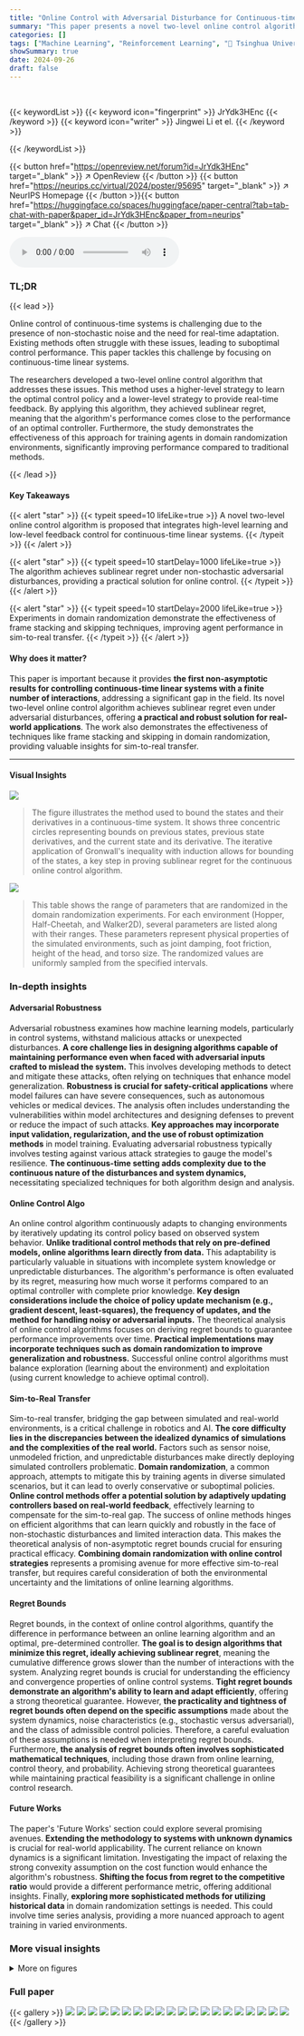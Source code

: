 ```yaml
---
title: "Online Control with Adversarial Disturbance for Continuous-time Linear Systems"
summary: "This paper presents a novel two-level online control algorithm that learns to control continuous-time linear systems under adversarial disturbances, achieving sublinear regret."
categories: []
tags: ["Machine Learning", "Reinforcement Learning", "🏢 Tsinghua University",]
showSummary: true
date: 2024-09-26
draft: false
---
```


<br>

{{< keywordList >}}
{{< keyword icon="fingerprint" >}} JrYdk3HEnc {{< /keyword >}}
{{< keyword icon="writer" >}} Jingwei Li et el. {{< /keyword >}}
 
{{< /keywordList >}}

{{< button href="https://openreview.net/forum?id=JrYdk3HEnc" target="_blank" >}}
↗ OpenReview
{{< /button >}}
{{< button href="https://neurips.cc/virtual/2024/poster/95695" target="_blank" >}}
↗ NeurIPS Homepage
{{< /button >}}{{< button href="https://huggingface.co/spaces/huggingface/paper-central?tab=tab-chat-with-paper&paper_id=JrYdk3HEnc&paper_from=neurips" target="_blank" >}}
↗ Chat
{{< /button >}}



<audio controls>
    <source src="https://ai-paper-reviewer.com/JrYdk3HEnc/podcast.wav" type="audio/wav">
    Your browser does not support the audio element.
</audio>


### TL;DR


{{< lead >}}

Online control of continuous-time systems is challenging due to the presence of non-stochastic noise and the need for real-time adaptation. Existing methods often struggle with these issues, leading to suboptimal control performance.  This paper tackles this challenge by focusing on continuous-time linear systems. 

The researchers developed a two-level online control algorithm that addresses these issues.  This method uses a higher-level strategy to learn the optimal control policy and a lower-level strategy to provide real-time feedback.  By applying this algorithm, they achieved sublinear regret, meaning that the algorithm's performance comes close to the performance of an optimal controller.  Furthermore, the study demonstrates the effectiveness of this approach for training agents in domain randomization environments, significantly improving performance compared to traditional methods. 

{{< /lead >}}


#### Key Takeaways

{{< alert "star" >}}
{{< typeit speed=10 lifeLike=true >}} A novel two-level online control algorithm is proposed that integrates high-level learning and low-level feedback control for continuous-time linear systems. {{< /typeit >}}
{{< /alert >}}

{{< alert "star" >}}
{{< typeit speed=10 startDelay=1000 lifeLike=true >}} The algorithm achieves sublinear regret under non-stochastic adversarial disturbances, providing a practical solution for online control. {{< /typeit >}}
{{< /alert >}}

{{< alert "star" >}}
{{< typeit speed=10 startDelay=2000 lifeLike=true >}} Experiments in domain randomization demonstrate the effectiveness of frame stacking and skipping techniques, improving agent performance in sim-to-real transfer. {{< /typeit >}}
{{< /alert >}}

#### Why does it matter?
This paper is important because it provides **the first non-asymptotic results for controlling continuous-time linear systems with a finite number of interactions**, addressing a significant gap in the field.  Its novel two-level online control algorithm achieves sublinear regret even under adversarial disturbances, offering **a practical and robust solution for real-world applications**. The work also demonstrates the effectiveness of techniques like frame stacking and skipping in domain randomization, providing valuable insights for sim-to-real transfer.

------
#### Visual Insights



![](https://ai-paper-reviewer.com/JrYdk3HEnc/figures_6_1.jpg)

> The figure illustrates the method used to bound the states and their derivatives in a continuous-time system.  It shows three concentric circles representing bounds on previous states, previous state derivatives, and the current state and its derivative.  The iterative application of Gronwall's inequality with induction allows for bounding of the states, a key step in proving sublinear regret for the continuous online control algorithm.





![](https://ai-paper-reviewer.com/JrYdk3HEnc/tables_7_1.jpg)

> This table shows the range of parameters that are randomized in the domain randomization experiments. For each environment (Hopper, Half-Cheetah, and Walker2D), several parameters are listed along with their ranges. These parameters represent physical properties of the simulated environments, such as joint damping, foot friction, height of the head, and torso size. The randomized values are uniformly sampled from the specified intervals.





### In-depth insights


#### Adversarial Robustness
Adversarial robustness examines how machine learning models, particularly in control systems, withstand malicious attacks or unexpected disturbances.  **A core challenge lies in designing algorithms capable of maintaining performance even when faced with adversarial inputs crafted to mislead the system.** This involves developing methods to detect and mitigate these attacks, often relying on techniques that enhance model generalization.  **Robustness is crucial for safety-critical applications** where model failures can have severe consequences, such as autonomous vehicles or medical devices.  The analysis often includes understanding the vulnerabilities within model architectures and designing defenses to prevent or reduce the impact of such attacks.  **Key approaches may incorporate input validation, regularization, and the use of robust optimization methods** in model training.  Evaluating adversarial robustness typically involves testing against various attack strategies to gauge the model's resilience.  **The continuous-time setting adds complexity due to the continuous nature of the disturbances and system dynamics,** necessitating specialized techniques for both algorithm design and analysis.

#### Online Control Algo
An online control algorithm continuously adapts to changing environments by iteratively updating its control policy based on observed system behavior.  **Unlike traditional control methods that rely on pre-defined models, online algorithms learn directly from data.** This adaptability is particularly valuable in situations with incomplete system knowledge or unpredictable disturbances.  The algorithm's performance is often evaluated by its regret, measuring how much worse it performs compared to an optimal controller with complete prior knowledge.  **Key design considerations include the choice of policy update mechanism (e.g., gradient descent, least-squares), the frequency of updates, and the method for handling noisy or adversarial inputs.**  The theoretical analysis of online control algorithms focuses on deriving regret bounds to guarantee performance improvements over time.  **Practical implementations may incorporate techniques such as domain randomization to improve generalization and robustness.**  Successful online control algorithms must balance exploration (learning about the environment) and exploitation (using current knowledge to achieve optimal control).

#### Sim-to-Real Transfer
Sim-to-real transfer, bridging the gap between simulated and real-world environments, is a critical challenge in robotics and AI.  **The core difficulty lies in the discrepancies between the idealized dynamics of simulations and the complexities of the real world.**  Factors such as sensor noise, unmodeled friction, and unpredictable disturbances make directly deploying simulated controllers problematic.  **Domain randomization**, a common approach, attempts to mitigate this by training agents in diverse simulated scenarios, but it can lead to overly conservative or suboptimal policies.  **Online control methods offer a potential solution by adaptively updating controllers based on real-world feedback**, effectively learning to compensate for the sim-to-real gap. The success of online methods hinges on efficient algorithms that can learn quickly and robustly in the face of non-stochastic disturbances and limited interaction data.  This makes the theoretical analysis of non-asymptotic regret bounds crucial for ensuring practical efficacy.  **Combining domain randomization with online control strategies** represents a promising avenue for more effective sim-to-real transfer, but requires careful consideration of both the environmental uncertainty and the limitations of online learning algorithms.

#### Regret Bounds
Regret bounds, in the context of online control algorithms, quantify the difference in performance between an online learning algorithm and an optimal, pre-determined controller.  **The goal is to design algorithms that minimize this regret, ideally achieving sublinear regret**, meaning the cumulative difference grows slower than the number of interactions with the system.  Analyzing regret bounds is crucial for understanding the efficiency and convergence properties of online control systems.  **Tight regret bounds demonstrate an algorithm's ability to learn and adapt efficiently**, offering a strong theoretical guarantee.  However, **the practicality and tightness of regret bounds often depend on the specific assumptions** made about the system dynamics, noise characteristics (e.g., stochastic versus adversarial), and the class of admissible control policies.  Therefore, a careful evaluation of these assumptions is needed when interpreting regret bounds.  Furthermore, **the analysis of regret bounds often involves sophisticated mathematical techniques**, including those drawn from online learning, control theory, and probability. Achieving strong theoretical guarantees while maintaining practical feasibility is a significant challenge in online control research.

#### Future Works
The paper's 'Future Works' section could explore several promising avenues.  **Extending the methodology to systems with unknown dynamics** is crucial for real-world applicability. The current reliance on known dynamics is a significant limitation.  Investigating the impact of relaxing the strong convexity assumption on the cost function would enhance the algorithm's robustness.  **Shifting the focus from regret to the competitive ratio** would provide a different performance metric, offering additional insights.  Finally,  **exploring more sophisticated methods for utilizing historical data** in domain randomization settings is needed.  This could involve time series analysis, providing a more nuanced approach to agent training in varied environments.


### More visual insights

<details>
<summary>More on figures
</summary>


![](https://ai-paper-reviewer.com/JrYdk3HEnc/figures_7_1.jpg)

> This figure shows the architecture of the proposed method. The replay buffer stores past observations. The observation augmentation module processes the observations using a stack and skip mechanism, augmenting the current observation with past observations. The augmented observation is fed to the RL agent, which interacts with the randomized environment to learn an optimal policy. This module simulates the non-stochastic environment by randomizing parameters at the start of each episode.


![](https://ai-paper-reviewer.com/JrYdk3HEnc/figures_8_1.jpg)

> This figure shows the impact of the frame stack number on the agent's performance in the hopper environment. The x-axis represents the foot friction parameter, and the y-axis represents the reward.  Different lines represent different frame stack numbers (1, 2, 3, and 5). The shaded area around each line represents the standard deviation across multiple trials. The results suggest that increasing the frame stack number improves performance, and the optimal performance occurs with a frame stack number of 3. Using more than 3 frames does not further improve performance.


![](https://ai-paper-reviewer.com/JrYdk3HEnc/figures_8_2.jpg)

> This figure shows the impact of varying the frame skip number (m) on the agent's performance in the Hopper environment. The x-axis represents the foot friction, while the y-axis shows the average reward obtained.  Three different frame skip numbers (1, 3, and 5) are compared against a standard SAC agent. The shaded areas represent the standard deviation across three random seeds.  The results indicate that a frame skip number of 3 yields the best performance, while both larger and smaller values result in suboptimal rewards.


![](https://ai-paper-reviewer.com/JrYdk3HEnc/figures_8_3.jpg)

> This figure displays the performance comparison between the standard SAC algorithm and the proposed SAC with history algorithm on the HalfCheetah and Walker2d environments.  The x-axis represents the value of a specific domain randomization parameter (joint damping for the top row and foot friction for the bottom row), while the y-axis represents the reward achieved by each algorithm.  Each data point represents the average reward obtained over three independent trials.  The figure visually demonstrates that the algorithm with history consistently outperforms the baseline.


![](https://ai-paper-reviewer.com/JrYdk3HEnc/figures_8_4.jpg)

> This figure shows the performance comparison between the standard SAC algorithm and the proposed algorithm with the frame stack and skip mechanism.  The results are presented for two different MuJoCo environments: Half-Cheetah (top) and Walker2D (bottom).  Each environment has different parameters (joint damping, foot friction, torso size, density) that are individually varied and tested, showing the reward obtained under various conditions.  The shaded regions represent the standard deviation across multiple training runs.


![](https://ai-paper-reviewer.com/JrYdk3HEnc/figures_8_5.jpg)

> This figure displays the performance comparison between the standard SAC algorithm and the proposed algorithm incorporating frame stacking and skipping techniques. The results are shown across three different environments (half-cheetah and walker2d) and various hyperparameter settings, showcasing the consistent superiority of the proposed algorithm in diverse conditions.


</details>






### Full paper

{{< gallery >}}
<img src="https://ai-paper-reviewer.com/JrYdk3HEnc/1.png" class="grid-w50 md:grid-w33 xl:grid-w25" />
<img src="https://ai-paper-reviewer.com/JrYdk3HEnc/2.png" class="grid-w50 md:grid-w33 xl:grid-w25" />
<img src="https://ai-paper-reviewer.com/JrYdk3HEnc/3.png" class="grid-w50 md:grid-w33 xl:grid-w25" />
<img src="https://ai-paper-reviewer.com/JrYdk3HEnc/4.png" class="grid-w50 md:grid-w33 xl:grid-w25" />
<img src="https://ai-paper-reviewer.com/JrYdk3HEnc/5.png" class="grid-w50 md:grid-w33 xl:grid-w25" />
<img src="https://ai-paper-reviewer.com/JrYdk3HEnc/6.png" class="grid-w50 md:grid-w33 xl:grid-w25" />
<img src="https://ai-paper-reviewer.com/JrYdk3HEnc/7.png" class="grid-w50 md:grid-w33 xl:grid-w25" />
<img src="https://ai-paper-reviewer.com/JrYdk3HEnc/8.png" class="grid-w50 md:grid-w33 xl:grid-w25" />
<img src="https://ai-paper-reviewer.com/JrYdk3HEnc/9.png" class="grid-w50 md:grid-w33 xl:grid-w25" />
<img src="https://ai-paper-reviewer.com/JrYdk3HEnc/10.png" class="grid-w50 md:grid-w33 xl:grid-w25" />
<img src="https://ai-paper-reviewer.com/JrYdk3HEnc/11.png" class="grid-w50 md:grid-w33 xl:grid-w25" />
<img src="https://ai-paper-reviewer.com/JrYdk3HEnc/12.png" class="grid-w50 md:grid-w33 xl:grid-w25" />
<img src="https://ai-paper-reviewer.com/JrYdk3HEnc/13.png" class="grid-w50 md:grid-w33 xl:grid-w25" />
<img src="https://ai-paper-reviewer.com/JrYdk3HEnc/14.png" class="grid-w50 md:grid-w33 xl:grid-w25" />
<img src="https://ai-paper-reviewer.com/JrYdk3HEnc/15.png" class="grid-w50 md:grid-w33 xl:grid-w25" />
<img src="https://ai-paper-reviewer.com/JrYdk3HEnc/16.png" class="grid-w50 md:grid-w33 xl:grid-w25" />
<img src="https://ai-paper-reviewer.com/JrYdk3HEnc/17.png" class="grid-w50 md:grid-w33 xl:grid-w25" />
<img src="https://ai-paper-reviewer.com/JrYdk3HEnc/18.png" class="grid-w50 md:grid-w33 xl:grid-w25" />
<img src="https://ai-paper-reviewer.com/JrYdk3HEnc/19.png" class="grid-w50 md:grid-w33 xl:grid-w25" />
<img src="https://ai-paper-reviewer.com/JrYdk3HEnc/20.png" class="grid-w50 md:grid-w33 xl:grid-w25" />
{{< /gallery >}}